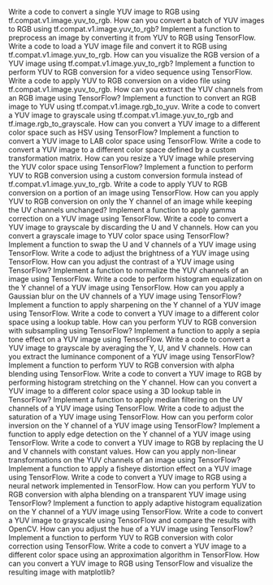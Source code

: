 Write a code to convert a single YUV image to RGB using tf.compat.v1.image.yuv_to_rgb.
How can you convert a batch of YUV images to RGB using tf.compat.v1.image.yuv_to_rgb?
Implement a function to preprocess an image by converting it from YUV to RGB using TensorFlow.
Write a code to load a YUV image file and convert it to RGB using tf.compat.v1.image.yuv_to_rgb.
How can you visualize the RGB version of a YUV image using tf.compat.v1.image.yuv_to_rgb?
Implement a function to perform YUV to RGB conversion for a video sequence using TensorFlow.
Write a code to apply YUV to RGB conversion on a video file using tf.compat.v1.image.yuv_to_rgb.
How can you extract the YUV channels from an RGB image using TensorFlow?
Implement a function to convert an RGB image to YUV using tf.compat.v1.image.rgb_to_yuv.
Write a code to convert a YUV image to grayscale using tf.compat.v1.image.yuv_to_rgb and tf.image.rgb_to_grayscale.
How can you convert a YUV image to a different color space such as HSV using TensorFlow?
Implement a function to convert a YUV image to LAB color space using TensorFlow.
Write a code to convert a YUV image to a different color space defined by a custom transformation matrix.
How can you resize a YUV image while preserving the YUV color space using TensorFlow?
Implement a function to perform YUV to RGB conversion using a custom conversion formula instead of tf.compat.v1.image.yuv_to_rgb.
Write a code to apply YUV to RGB conversion on a portion of an image using TensorFlow.
How can you apply YUV to RGB conversion on only the Y channel of an image while keeping the UV channels unchanged?
Implement a function to apply gamma correction on a YUV image using TensorFlow.
Write a code to convert a YUV image to grayscale by discarding the U and V channels.
How can you convert a grayscale image to YUV color space using TensorFlow?
Implement a function to swap the U and V channels of a YUV image using TensorFlow.
Write a code to adjust the brightness of a YUV image using TensorFlow.
How can you adjust the contrast of a YUV image using TensorFlow?
Implement a function to normalize the YUV channels of an image using TensorFlow.
Write a code to perform histogram equalization on the Y channel of a YUV image using TensorFlow.
How can you apply a Gaussian blur on the UV channels of a YUV image using TensorFlow?
Implement a function to apply sharpening on the Y channel of a YUV image using TensorFlow.
Write a code to convert a YUV image to a different color space using a lookup table.
How can you perform YUV to RGB conversion with subsampling using TensorFlow?
Implement a function to apply a sepia tone effect on a YUV image using TensorFlow.
Write a code to convert a YUV image to grayscale by averaging the Y, U, and V channels.
How can you extract the luminance component of a YUV image using TensorFlow?
Implement a function to perform YUV to RGB conversion with alpha blending using TensorFlow.
Write a code to convert a YUV image to RGB by performing histogram stretching on the Y channel.
How can you convert a YUV image to a different color space using a 3D lookup table in TensorFlow?
Implement a function to apply median filtering on the UV channels of a YUV image using TensorFlow.
Write a code to adjust the saturation of a YUV image using TensorFlow.
How can you perform color inversion on the Y channel of a YUV image using TensorFlow?
Implement a function to apply edge detection on the Y channel of a YUV image using TensorFlow.
Write a code to convert a YUV image to RGB by replacing the U and V channels with constant values.
How can you apply non-linear transformations on the YUV channels of an image using TensorFlow?
Implement a function to apply a fisheye distortion effect on a YUV image using TensorFlow.
Write a code to convert a YUV image to RGB using a neural network implemented in TensorFlow.
How can you perform YUV to RGB conversion with alpha blending on a transparent YUV image using TensorFlow?
Implement a function to apply adaptive histogram equalization on the Y channel of a YUV image using TensorFlow.
Write a code to convert a YUV image to grayscale using TensorFlow and compare the results with OpenCV.
How can you adjust the hue of a YUV image using TensorFlow?
Implement a function to perform YUV to RGB conversion with color correction using TensorFlow.
Write a code to convert a YUV image to a different color space using an approximation algorithm in TensorFlow.
How can you convert a YUV image to RGB using TensorFlow and visualize the resulting image with matplotlib?